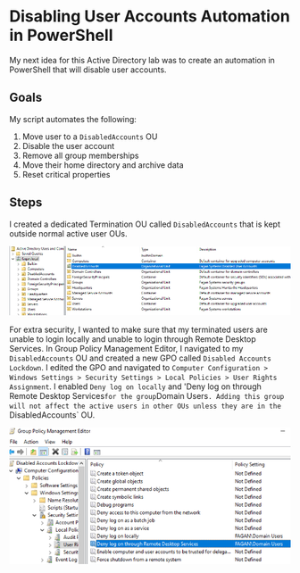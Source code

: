 # Disabling User Accounts Automation in PowerShell

My next idea for this Active Directory lab was to create an automation in PowerShell that will disable user accounts.      


## Goals

My script automates the following:
1. Move user to a `DisabledAccounts` OU
2. Disable the user account
3. Remove all group memberships
4. Move their home directory and archive data
5. Reset critical properties


## Steps

I created a dedicated Termination OU called `DisabledAccounts` that is kept outside normal active user OUs.     

![image1](images/DisabledAccounts.png)     


For extra security, I wanted to make sure that my terminated users are unable to login locally and unable to login through Remote Desktop Services. In Group Policy Management Editor, I navigated to my `DisabledAccounts` OU and created a new GPO called `Disabled Accounts Lockdown`. I edited the GPO and navigated to `Computer Configuration > Windows Settings > Security Settings > Local Policies > User Rights Assignment`. I enabled `Deny log on locally` and 'Deny log on through Remote Desktop Services` for the group `Domain Users`. Adding this group will not affect the active users in other OUs unless they are in the `DisabledAccounts` OU.     

![image2](images/DenyLogin.png)     

